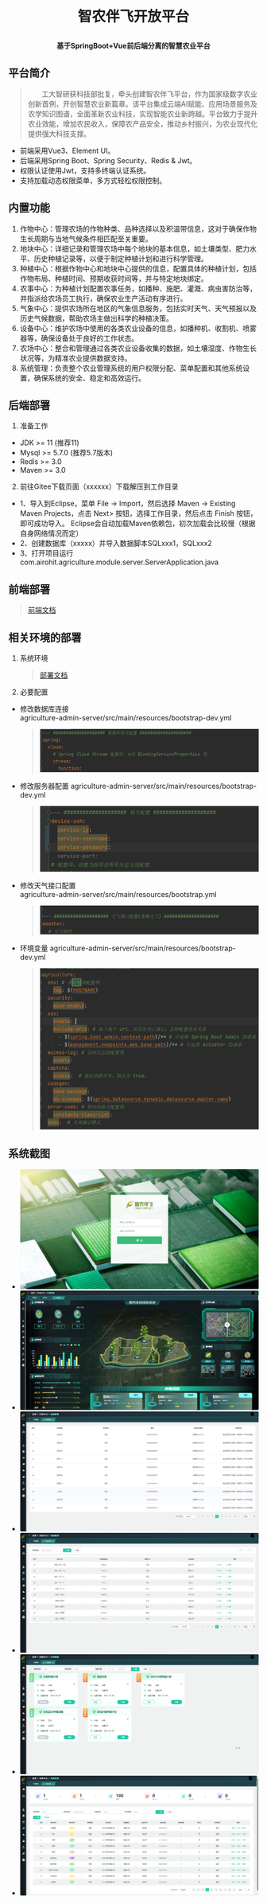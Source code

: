 <h1 align="center" style="margin: 30px 0 30px; font-weight: bold;">智农伴飞开放平台</h1>
<h4 align="center">基于SpringBoot+Vue前后端分离的智慧农业平台</h4>

## 平台简介

>&nbsp;&nbsp;&nbsp;&nbsp;&nbsp;&nbsp;&nbsp;工大智研获科技部批复，牵头创建智农伴飞平台，作为国家级数字农业创新首例，开创智慧农业新篇章。该平台集成云端AI赋能、应用场景服务及农学知识图谱，全面革新农业科技，实现智能农业新跨越。平台致力于提升农业效能，增加农民收入，保障农产品安全，推动乡村振兴，为农业现代化提供强大科技支撑。
* 前端采用Vue3、Element UI。
* 后端采用Spring Boot、Spring Security、Redis & Jwt。
* 权限认证使用Jwt，支持多终端认证系统。
* 支持加载动态权限菜单，多方式轻松权限控制。

## 内置功能

1. 作物中心：管理农场的作物种类、品种选择以及积温带信息，这对于确保作物生长周期与当地气候条件相匹配至关重要。
2. 地块中心：详细记录和管理农场中每个地块的基本信息，如土壤类型、肥力水平、历史种植记录等，以便于制定种植计划和进行科学管理。
3. 种植中心：根据作物中心和地块中心提供的信息，配置具体的种植计划，包括作物布局、种植时间、预期收获时间等，并与特定地块绑定。
4. 农事中心：为种植计划配置农事任务，如播种、施肥、灌溉、病虫害防治等，并指派给农场员工执行，确保农业生产活动有序进行。
5. 气象中心：提供农场所在地区的气象信息服务，包括实时天气、天气预报以及历史气候数据，帮助农场主做出科学的种植决策。
6. 设备中心：维护农场中使用的各类农业设备的信息，如播种机、收割机、喷雾器等，确保设备处于良好的工作状态。
7. 农场中心：整合和管理通过各类农业设备收集的数据，如土壤湿度、作物生长状况等，为精准农业提供数据支持。
8. 系统管理：负责整个农业管理系统的用户权限分配、菜单配置和其他系统设置，确保系统的安全、稳定和高效运行。
## 后端部署
1. 准备工作
* JDK >= 11 (推荐11)
* Mysql >= 5.7.0 (推荐5.7版本)
* Redis >= 3.0
* Maven >= 3.0

2. 前往Gitee下载页面（xxxxxx）下载解压到工作目录
* 1、导入到Eclipse，菜单 File -> Import，然后选择 Maven -> Existing Maven Projects，点击 Next> 按钮，选择工作目录，然后点击 Finish 按钮，即可成功导入。
  Eclipse会自动加载Maven依赖包，初次加载会比较慢（根据自身网络情况而定）
* 2、创建数据库（xxxxx）并导入数据脚本SQLxxx1，SQLxxx2
* 3、打开项目运行com.airohit.agriculture.module.server.ServerApplication.java


## 前端部署
>[前端文档](agriculture-ui/README.md)
## 相关环境的部署

1. 系统环境
   >[部署文档](DEPLOY.md)

2. 必要配置
* 修改数据库连接  
  agriculture-admin-server/src/main/resources/bootstrap-dev.yml
  >![img.png](document-picture/img.png)
* 修改服务器配置
  agriculture-admin-server/src/main/resources/bootstrap-dev.yml
  >![img_2.png](document-picture/img_2.png)
* 修改天气接口配置  
  agriculture-admin-server/src/main/resources/bootstrap.yml
  >![img_1.png](document-picture/img_1.png)
* 环境变量
  agriculture-admin-server/src/main/resources/bootstrap-dev.yml
  >![img_3.png](document-picture/img_3.png)


## 系统截图
* ![img_4.png](document-picture/img_4.png)
* ![img_6.png](document-picture/img_6.png)
* ![img_7.png](document-picture/img_7.png)
* ![img_8.png](document-picture/img_8.png)
* ![img_9.png](document-picture/img_9.png)
* ![img_10.png](document-picture/img_10.png)



















